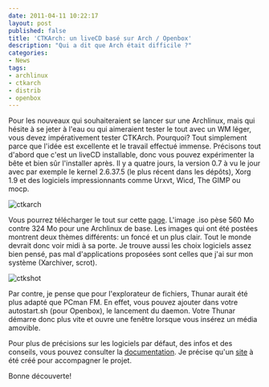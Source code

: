 ```yaml
---
date: 2011-04-11 10:22:17
layout: post
published: false
title: 'CTKArch: un liveCD basé sur Arch / Openbox'
description: "Qui a dit que Arch était difficile ?"
categories:
- News
tags:
- archlinux
- ctkarch
- distrib
- openbox
---
```


Pour les nouveaux qui souhaiteraient se lancer sur une Archlinux, mais qui hésite à se jeter à l'eau ou qui aimeraient tester le tout avec un WM léger, vous devez impérativement tester CTKArch. Pourquoi? Tout simplement parce que l'idée est excellente et le travail effectué immense. Précisons tout d'abord que c'est un liveCD installable, donc vous pouvez expérimenter la bête et bien sûr l'installer après.
Il y a quatre jours, la version 0.7 à vu le jour avec par exemple le kernel 2.6.37.5 (le plus récent dans les dépôts), Xorg 1.9 et des logiciels impressionnants comme Urxvt, Wicd, The GIMP ou mocp.

<!-- more -->

<img class="imgcenter" alt="ctkarch" src="http://linuxien.legtux.org/uploads/images/2011/04/ctkarch.png">

Vous pourrez télécharger le tout sur cette [page](http://ctkarch.org/download/0.7/?isos&fr#iso). L'image .iso pèse 560 Mo contre 324 Mo pour une Archlinux de base. Les images qui ont été postées montrent deux thèmes différents: un foncé et un plus clair. Tout le monde devrait donc voir midi à sa porte. Je trouve aussi les choix logiciels assez bien pensé, pas mal d'applications proposées sont celles que j'ai sur mon système (Xarchiver, scrot).

<img class="imgcenter" alt="ctkshot" src="http://linuxien.legtux.org/uploads/images/2011/04/ctkshot.jpg">

Par contre, je pense que pour l'explorateur de fichiers, Thunar aurait été plus adapté que PCman FM. En effet, vous pouvez ajouter dans votre autostart.sh (pour Openbox), le lancement du daemon. Votre Thunar démarre donc plus vite et ouvre une fenêtre lorsque vous insérez un média amovible.

Pour plus de précisions sur les logiciels par défaut, des infos et des conseils, vous pouvez consulter la [documentation](http://ctkarch.org/documentation/0.7/?fr). Je précise qu'un [site](http://ctkarch.org/?fr) à été créé pour accompagner le projet.

Bonne découverte!
